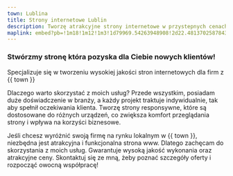 ```yaml
---
town: Lublina
title: Strony internetowe Lublin
description: Tworzę atrakcyjne strony internetowe w przystepnych cenach dla firm z Lublina. Zadzwoń do mnie +48 788 660 190
maplink: embed?pb=!1m18!1m12!1m3!1d79969.54263948908!2d22.481370258784377!3d51.21818759371129!2m3!1f0!2f0!3f0!3m2!1i1024!2i768!4f13.1!3m3!1m2!1s0x472257141e154061%3A0x5528ee7af6e8e95f!2sLublin!5e0!3m2!1spl!2spl!4v1682840392886!5m2!1spl!2spl
---
```


### Stwórzmy stronę która pozyska dla Ciebie nowych klientów!

Specjalizuje się w tworzeniu wysokiej jakości stron internetowych dla firm z {{ town }}

Dlaczego warto skorzystać z moich usług? Przede wszystkim, posiadam duże doświadczenie w branży, a każdy projekt traktuje indywidualnie, tak aby spełnił oczekiwania klienta. Tworzę strony responsywne, które są dostosowane do różnych urządzeń, co zwiększa komfort przeglądania strony i wpływa na korzyści biznesowe.

Jeśli chcesz wyróżnić swoją firmę na rynku lokalnym w {{ town }}, niezbędna jest atrakcyjna i funkcjonalna strona www. Dlatego zachęcam do skorzystania z moich usług. Gwarantuje wysoką jakość wykonania oraz atrakcyjne ceny. Skontaktuj się ze mną, żeby poznać szczegóły oferty i rozpocząć owocną współpracę!